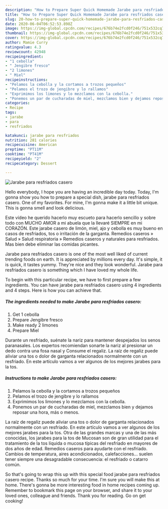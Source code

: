 ```yaml
---
description: "How to Prepare Super Quick Homemade Jarabe para resfriados casero"
title: "How to Prepare Super Quick Homemade Jarabe para resfriados casero"
slug: 20-how-to-prepare-super-quick-homemade-jarabe-para-resfriados-casero
date: 2020-06-04T06:52:53.898Z
image: https://img-global.cpcdn.com/recipes/676b74e2fcd0f246/751x532cq70/jarabe-para-resfriados-casero-foto-principal.jpg
thumbnail: https://img-global.cpcdn.com/recipes/676b74e2fcd0f246/751x532cq70/jarabe-para-resfriados-casero-foto-principal.jpg
cover: https://img-global.cpcdn.com/recipes/676b74e2fcd0f246/751x532cq70/jarabe-para-resfriados-casero-foto-principal.jpg
author: Mamie Curry
ratingvalue: 4.3
reviewcount: 42948
recipeingredient:
- "1 cebolla"
- " Jengibre fresco"
- "2 limones"
- " Miel"
recipeinstructions:
- "Pelamos la cebolla y la cortamos a trozos pequeños"
- "Pelamos el trozo de jengibre y lo rallamos"
- "Exprimimos los limones y lo mezclamos con la cebolla."
- "Ponemos un par de cucharadas de miel, mezclamos bien y dejamos reposar una hora, más o menos."
categories:
- Recipe
tags:
- jarabe
- para
- resfriados

katakunci: jarabe para resfriados 
nutrition: 281 calories
recipecuisine: American
preptime: "PT11M"
cooktime: "PT41M"
recipeyield: "2"
recipecategory: Dessert

---
```



![Jarabe para resfriados casero](https://img-global.cpcdn.com/recipes/676b74e2fcd0f246/751x532cq70/jarabe-para-resfriados-casero-foto-principal.jpg)

Hello everybody, I hope you are having an incredible day today. Today, I'm gonna show you how to prepare a special dish, jarabe para resfriados casero. One of my favorites. For mine, I'm gonna make it a little bit unique. This is gonna smell and look delicious.

Este vídeo he querido hacerlo muy escueto para hacerlo sencillo y sobre todo con MUCHO AMOR a mi abuela que la llevaré SIEMPRE en mi CORAZÓN. Este jarabe casero de limón, miel, ajo y cebolla es muy bueno en casos de resfriados, tos o irritación de la garganta. Remedios caseros » Salud » Salud respiratoria » Remedios caseros y naturales para resfriados. Mas bien debe eliminar las comidas picantes.

Jarabe para resfriados casero is one of the most well liked of current trending foods on earth. It is appreciated by millions every day. It's simple, it is quick, it tastes yummy. They're nice and they look wonderful. Jarabe para resfriados casero is something which I have loved my whole life.


To begin with this particular recipe, we have to first prepare a few ingredients. You can have jarabe para resfriados casero using 4 ingredients and 4 steps. Here is how you can achieve that.

<!--inarticleads1-->

##### The ingredients needed to make Jarabe para resfriados casero:

1. Get 1 cebolla
1. Prepare  Jengibre fresco
1. Make ready 2 limones
1. Prepare  Miel


Durante un resfriado, suénate la nariz para mantener despejados los senos paranasales. Los expertos recomiendan sonarte la nariz al presionar un dedo contra una fosa nasal y Consume el regaliz. La raíz de regaliz puede aliviar una tos o dolor de garganta relacionados normalmente con un resfriado. En este artículo vamos a ver algunos de los mejores jarabes para la tos. 

<!--inarticleads2-->

##### Instructions to make Jarabe para resfriados casero:

1. Pelamos la cebolla y la cortamos a trozos pequeños
1. Pelamos el trozo de jengibre y lo rallamos
1. Exprimimos los limones y lo mezclamos con la cebolla.
1. Ponemos un par de cucharadas de miel, mezclamos bien y dejamos reposar una hora, más o menos.


La raíz de regaliz puede aliviar una tos o dolor de garganta relacionados normalmente con un resfriado. En este artículo vamos a ver algunos de los mejores jarabes para la tos. Otra de las grandes marcas y una de las más conocidas, los jarabes para la tos de Mucosan son de gran utilidad para el tratamiento de la tos líquida o mucosa típicas del resfriado en mayores de dos años de edad. Remedios caseros para ayudarte con el resfriado. Cambios de temperatura, aires acondicionados, calefacciones… suelen tener siempre una desagradable consecuencia: el resfriado o catarro común. 

So that's going to wrap this up with this special food jarabe para resfriados casero recipe. Thanks so much for your time. I'm sure you will make this at home. There's gonna be more interesting food in home recipes coming up. Remember to bookmark this page on your browser, and share it to your loved ones, colleague and friends. Thank you for reading. Go on get cooking!
